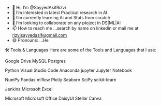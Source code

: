 - 👋 Hi, I’m @SayyedAsifRizvi
- 👀 I’m interested in latest Practical research in AI
- 🌱 I’m currently learning Ai and Stats from scratch
- 💞️ I’m looking to collaborate on any ptoject in DS|ML|AI
- 📫 How to reach me ...search by name on linkedin or mail me at rizvisayyedasif@gmail.com
- 😄 Pronouns: ...He

🛠️ Tools & Languages
Here are some of the Tools and Languages that I use:

Google Drive MySQL Postgres

Python Visual Studio Code Anaconda jupyter Jupyter Notebook

NumPy Pandas mlflow Plotly Seaborn SciPy scikit-learn

Jenkins Microsoft Excel

Microsoft Microsoft Office DaisyUI Stellar Canva


<!---
SayyedAsifRizvi/SayyedAsifRizvi is a ✨ special ✨ repository because its `README.md` (this file) appears on your GitHub profile.
You can click the Preview link to take a look at your changes.
--->
